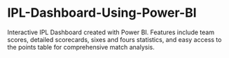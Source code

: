 # IPL-Dashboard-Using-Power-BI
Interactive IPL Dashboard created with Power BI. Features include team scores, detailed scorecards, sixes and fours statistics, and easy access to the points table for comprehensive match analysis.
